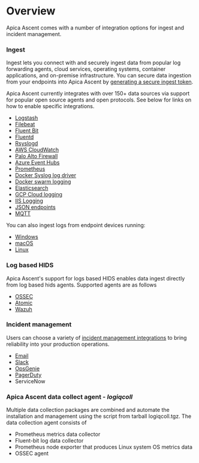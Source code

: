 # Overview

Apica Ascent comes with a number of integration options for ingest and incident management.

### Ingest

Ingest lets you connect with and securely ingest data from popular log forwarding agents, cloud services, operating systems, container applications, and on-premise infrastructure. You can secure data ingestion from your endpoints into Apica Ascent by [generating a secure ingest token](generating-a-secure-ingest-token.md). &#x20;

Apica Ascent currently integrates with over 150+ data sources via support for popular open source agents and open protocols. See below for links on how to enable specific integrations.&#x20;

* [Logstash](../logstash.md)
* [Filebeat](../filebeat.md)
* [Fluent Bit](../fluent-bit/)
* [Fluentd](../fluentd.md)
* [Rsyslogd](../rsyslogd.md)
* [AWS CloudWatch](../aws/aws-cloudwatch-exporter.md)
* [Palo Alto Firewall](../palo-alto-firewall.md)
* [Azure Event Hubs](../azure-event-hubs.md)
* [Prometheus](../prometheus/)
* [Docker Syslog log driver](../docker-syslog-log-driver.md)
* [Docker swarm logging](../docker-swarm-logging.md)
* [Elasticsearch](../../data-sources/time-series-databases/elasticsearch-data-source.md)
* [GCP Cloud logging](../gcp-cloud-logging.md)
* [IIS Logging](../fluent-bit/iis-logs-on-windows.md)
* [JSON endpoints](../../data-sources/api/json-data-source.md)
* [MQTT](../mqtt.md)

You can also ingest logs from endpoint devices running:

* [Windows](../fluent-bit/#fluent-bit-for-windows)
* [macOS](https://github.com/logiqai/logiq-installation/tree/main/fluent-bit/macos)
* [Linux](https://github.com/logiqai/logiq-installation/tree/main/fluent-bit/linux)

### Log based HIDS

Apica Ascent's support for logs based HIDS enables data ingest directly from log based hids agents. Supported agents are as follows

* [OSSEC](https://docs.logiq.ai/integrations/ossec-variants-ossec-wazuh-atomic)
* [Atomic](https://docs.logiq.ai/integrations/ossec-variants-ossec-wazuh-atomic)
* [Wazuh](https://docs.logiq.ai/integrations/ossec-variants-ossec-wazuh-atomic)

### Incident management

Users can choose a variety of [incident management integrations](https://docs.logiq.ai/integrations/alert-destinations) to bring reliability into your production operations.

* [Email](https://docs.logiq.ai/integrations/alert-destinations#email)
* [Slack](https://docs.logiq.ai/integrations/alert-destinations#slack)
* [OpsGenie](https://docs.logiq.ai/integrations/alert-destinations#opsgenie)
* [PagerDuty](https://docs.logiq.ai/integrations/alert-destinations#pagerduty)
* ServiceNow

### Apica Ascent data collect agent - _logiqcoll_

Multiple data collection packages are combined and automate the installation and management using the script from tarball logiqcoll.tgz.  The data collection agent consists of

* Prometheus metrics data collector
* Fluent-bit log data collector
* Prometheus node exporter that produces Linux system OS metrics data
* OSSEC agent

